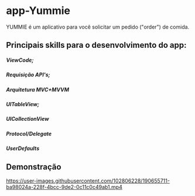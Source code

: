 # app-Yummie
YUMMIE é um aplicativo para você solicitar um pedido ("order") de comida.

## Principais skills para o desenvolvimento do app:
##### ViewCode;
##### Requisição API's;
##### Arquitetura MVC+MVVM
##### UITableView;
##### UICollectionView
##### Protocol/Delegate
##### UserDefaults

## Demonstração
https://user-images.githubusercontent.com/102806228/190655711-ba98024a-228f-4bcc-9de2-0c11c0c49ab1.mp4
